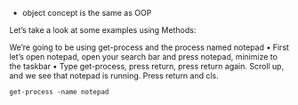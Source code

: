 - object concept is the same as OOP

Let’s take a look at some examples using Methods:

We’re going to be using get-process and the process named notepad
• First let’s open notepad, open your search bar and press notepad, minimize to the taskbar
• Type get-process, press return, press return again. Scroll up, and we see that notepad is running. Press return and cls.

```
get-process -name notepad
``` 